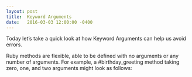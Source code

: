 ```yaml
---
layout: post
title:  Keyword Arguments
date:   2016-03-03 12:00:00 -0400
---
```


Today let’s take a quick look at how Keyword Arguments can help us avoid errors. 

Ruby methods are flexible, able to be defined with no arguments or any number of arguments.  For example, a #birthday_greeting method taking zero, one, and two arguments might look as follows:

